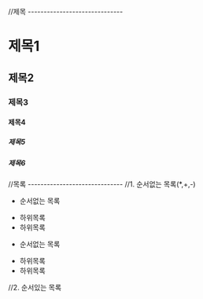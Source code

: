 //제목 ------------------------------
# 제목1
## 제목2
### 제목3
#### 제목4
##### 제목5
##### 제목6

//목록 ------------------------------
//1. 순서없는 목록(*,+,-)
* 순서없는 목록
 + 하위목록
 + 하위목록
* 순서없는 목록
 + 하위목록
 + 하위목록

//2. 순서있는 목록
